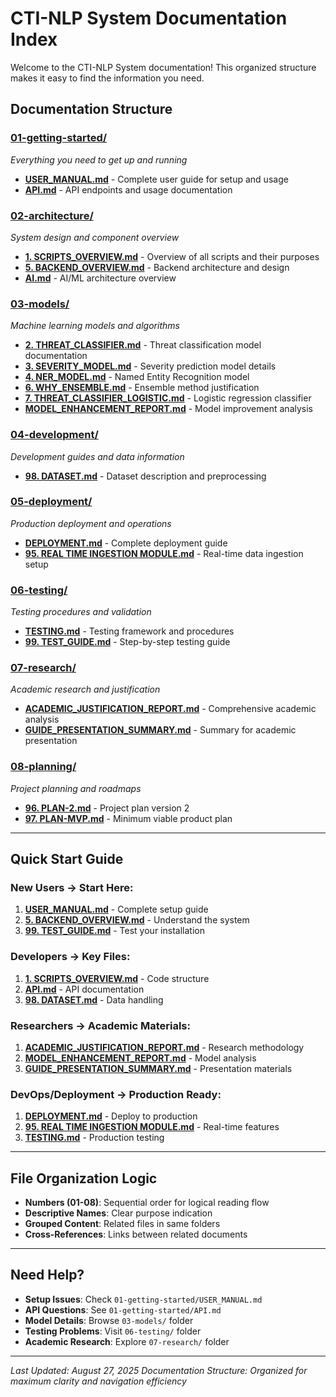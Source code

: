 # CTI-NLP System Documentation Index

Welcome to the CTI-NLP System documentation! This organized structure makes it easy to find the information you need.

## **Documentation Structure**

### **[01-getting-started/](./01-getting-started/)**

_Everything you need to get up and running_

- **[USER_MANUAL.md](./01-getting-started/USER_MANUAL.md)** - Complete user guide for setup and usage
- **[API.md](./01-getting-started/API.md)** - API endpoints and usage documentation

### **[02-architecture/](./02-architecture/)**

_System design and component overview_

- **[1. SCRIPTS_OVERVIEW.md](./02-architecture/1.%20SCRIPTS_OVERVIEW.md)** - Overview of all scripts and their purposes
- **[5. BACKEND_OVERVIEW.md](./02-architecture/5.%20BACKEND_OVERVIEW.md)** - Backend architecture and design
- **[AI.md](./02-architecture/AI.md)** - AI/ML architecture overview

### **[03-models/](./03-models/)**

_Machine learning models and algorithms_

- **[2. THREAT_CLASSIFIER.md](./03-models/2.%20THREAT_CLASSIFIER.md)** - Threat classification model documentation
- **[3. SEVERITY_MODEL.md](./03-models/3.%20SEVERITY_MODEL.md)** - Severity prediction model details
- **[4. NER_MODEL.md](./03-models/4.%20NER_MODEL.md)** - Named Entity Recognition model
- **[6. WHY_ENSEMBLE.md](./03-models/6.%20WHY_ENSEMBLE.md)** - Ensemble method justification
- **[7. THREAT_CLASSIFIER_LOGISTIC.md](./03-models/7.%20THREAT_CLASSIFIER_LOGISTIC.md)** - Logistic regression classifier
- **[MODEL_ENHANCEMENT_REPORT.md](./03-models/MODEL_ENHANCEMENT_REPORT.md)** - Model improvement analysis

### **[04-development/](./04-development/)**

_Development guides and data information_

- **[98. DATASET.md](./04-development/98.%20DATASET.md)** - Dataset description and preprocessing

### **[05-deployment/](./05-deployment/)**

_Production deployment and operations_

- **[DEPLOYMENT.md](./05-deployment/DEPLOYMENT.md)** - Complete deployment guide
- **[95. REAL TIME INGESTION MODULE.md](./05-deployment/95.%20REAL%20TIME%20INGESTION%20MODULE.md)** - Real-time data ingestion setup

### **[06-testing/](./06-testing/)**

_Testing procedures and validation_

- **[TESTING.md](./06-testing/TESTING.md)** - Testing framework and procedures
- **[99. TEST_GUIDE.md](./06-testing/99.%20TEST_GUIDE.md)** - Step-by-step testing guide

### **[07-research/](./07-research/)**

_Academic research and justification_

- **[ACADEMIC_JUSTIFICATION_REPORT.md](./07-research/ACADEMIC_JUSTIFICATION_REPORT.md)** - Comprehensive academic analysis
- **[GUIDE_PRESENTATION_SUMMARY.md](./07-research/GUIDE_PRESENTATION_SUMMARY.md)** - Summary for academic presentation

### **[08-planning/](./08-planning/)**

_Project planning and roadmaps_

- **[96. PLAN-2.md](./08-planning/96.%20PLAN-2.md)** - Project plan version 2
- **[97. PLAN-MVP.md](./08-planning/97.%20PLAN-MVP.md)** - Minimum viable product plan

---

## **Quick Start Guide**

### **New Users** → Start Here:

1. **[USER_MANUAL.md](./01-getting-started/USER_MANUAL.md)** - Complete setup guide
2. **[5. BACKEND_OVERVIEW.md](./02-architecture/5.%20BACKEND_OVERVIEW.md)** - Understand the system
3. **[99. TEST_GUIDE.md](./06-testing/99.%20TEST_GUIDE.md)** - Test your installation

### **Developers** → Key Files:

1. **[1. SCRIPTS_OVERVIEW.md](./02-architecture/1.%20SCRIPTS_OVERVIEW.md)** - Code structure
2. **[API.md](./01-getting-started/API.md)** - API documentation
3. **[98. DATASET.md](./04-development/98.%20DATASET.md)** - Data handling

### **Researchers** → Academic Materials:

1. **[ACADEMIC_JUSTIFICATION_REPORT.md](./07-research/ACADEMIC_JUSTIFICATION_REPORT.md)** - Research methodology
2. **[MODEL_ENHANCEMENT_REPORT.md](./03-models/MODEL_ENHANCEMENT_REPORT.md)** - Model analysis
3. **[GUIDE_PRESENTATION_SUMMARY.md](./07-research/GUIDE_PRESENTATION_SUMMARY.md)** - Presentation materials

### **DevOps/Deployment** → Production Ready:

1. **[DEPLOYMENT.md](./05-deployment/DEPLOYMENT.md)** - Deploy to production
2. **[95. REAL TIME INGESTION MODULE.md](./05-deployment/95.%20REAL%20TIME%20INGESTION%20MODULE.md)** - Real-time features
3. **[TESTING.md](./06-testing/TESTING.md)** - Production testing

---

## **File Organization Logic**

- **Numbers (01-08)**: Sequential order for logical reading flow
- **Descriptive Names**: Clear purpose indication
- **Grouped Content**: Related files in same folders
- **Cross-References**: Links between related documents

---

## **Need Help?**

- **Setup Issues**: Check `01-getting-started/USER_MANUAL.md`
- **API Questions**: See `01-getting-started/API.md`
- **Model Details**: Browse `03-models/` folder
- **Testing Problems**: Visit `06-testing/` folder
- **Academic Research**: Explore `07-research/` folder

---

_Last Updated: August 27, 2025_
_Documentation Structure: Organized for maximum clarity and navigation efficiency_
